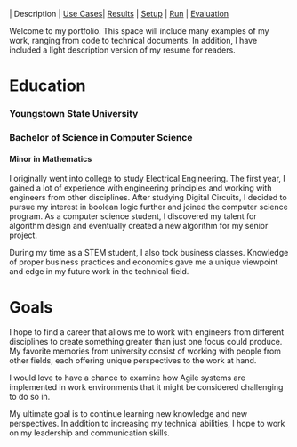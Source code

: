 | Description | [Use Cases](UseCases.md)| [Results](Results.md) | [Setup](Setup.md) | [Run](Run.md) | [Evaluation](Evaluation.md)

Welcome to my portfolio. This space will include many examples of my work, ranging from code to technical documents. In addition, I have included a light description version of my resume for readers.

# Education

### Youngstown State University
### Bachelor of Science in Computer Science
#### Minor in Mathematics

I originally went into college to study Electrical Engineering. The first year, I gained a lot of experience with engineering principles and working with engineers from other disciplines. After studying Digital Circuits, I decided to pursue my interest in boolean logic further and joined the computer science program. As a computer science student, I discovered my talent for algorithm design and eventually created a new algorithm for my senior project.

During my time as a STEM student, I also took business classes. Knowledge of proper business practices and economics gave me a unique viewpoint and edge in my future work in the technical field.

# Goals

I hope to find a career that allows me to work with engineers from different disciplines to create something greater than just one focus could produce. My favorite memories from university consist of working with people from other fields, each offering unique perspectives to the work at hand.

I would love to have a chance to examine how Agile systems are implemented in work environments that it might be considered challenging to do so in.

My ultimate goal is to continue learning new knowledge and new perspectives. In addition to increasing my technical abilities, I hope to work on my leadership and communication skills.
